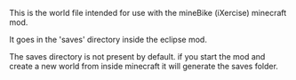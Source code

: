 This is the world file intended for use with the mineBike (iXercise) minecraft mod.

It goes in the 'saves' directory inside the eclipse mod.

The saves directory is not present by default. if you start the mod and create a new world from inside minecraft it will generate the saves folder.
